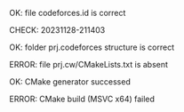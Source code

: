 OK: file codeforces.id is correct
CHECK: 20231128-211403
OK: folder prj.codeforces structure is correct
ERROR: file prj.cw/CMakeLists.txt is absent
OK: CMake generator successed
ERROR: CMake build (MSVC x64) failed

